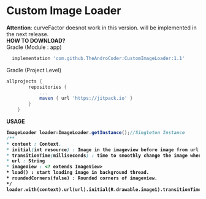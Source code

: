 # Custom Image Loader
**Attention**: curveFactor doesnot work in this version. will be implemented in the next release.<br>
<strong>HOW TO DOWNLOAD?</strong><br>
Gradle (Module : app)
```groovy
  implementation 'com.github.TheAndroCoder:CustomImageLoader:1.1'
```
Gradle (Project Level)
```groovy
allprojects {
		repositories {
			...
			maven { url 'https://jitpack.io' }
		}
	}
```
<strong>USAGE<strong><br>
```java
ImageLoader loader=ImageLoader.getInstance();//Singleton Instance
/**
* context : Context.
* initial(int resource) : Image in the imageview before image from url gets loaded.
* transitionTime(milliseconds) : time to smoothly change the image when loaded.
* url : String
* imageView : <? extends ImageView>
* load() : start loading image in background thread.
* roundedCorners(false) : Rounded corners of imageview.
*/
loader.with(context).url(url).initial(R.drawable.image1).transitionTime(300).roundedCorners(true).into(imageView).load();
```
